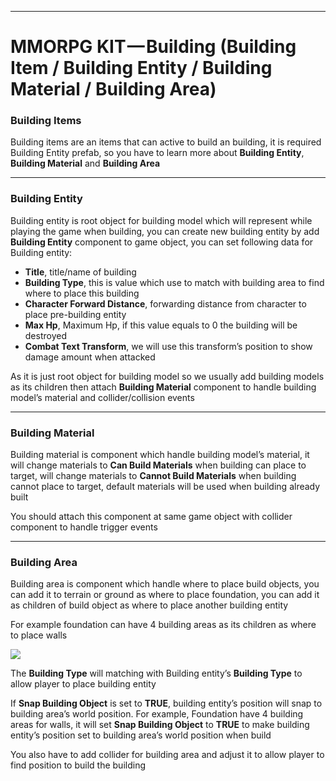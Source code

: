 * * *

MMORPG KIT — Building (Building Item / Building Entity / Building Material / Building Area)
===========================================================================================

### Building Items

Building items are an items that can active to build an building, it is required Building Entity prefab, so you have to learn more about **Building Entity**, **Building Material** and **Building Area**

* * *

### Building Entity

Building entity is root object for building model which will represent while playing the game when building, you can create new building entity by add **Building Entity** component to game object, you can set following data for Building entity:

*   **Title**, title/name of building
*   **Building Type**, this is value which use to match with building area to find where to place this building
*   **Character Forward Distance**, forwarding distance from character to place pre-building entity
*   **Max Hp**, Maximum Hp, if this value equals to 0 the building will be destroyed
*   **Combat Text Transform**, we will use this transform’s position to show damage amount when attacked

As it is just root object for building model so we usually add building models as its children then attach **Building Material** component to handle building model’s material and collider/collision events

* * *

### Building Material

Building material is component which handle building model’s material, it will change materials to **Can Build Materials** when building can place to target, will change materials to **Cannot Build Materials** when building cannot place to target, default materials will be used when building already built

You should attach this component at same game object with collider component to handle trigger events

* * *

### Building Area

Building area is component which handle where to place build objects, you can add it to terrain or ground as where to place foundation, you can add it as children of build object as where to place another building entity

For example foundation can have 4 building areas as its children as where to place walls

![](https://cdn-images-1.medium.com/max/1600/0*fr-UNDnavAv3Z5n6)

The **Building Type** will matching with Building entity’s **Building Type** to allow player to place building entity

If **Snap Building Object** is set to **TRUE**, building entity’s position will snap to building area’s world position. For example, Foundation have 4 building areas for walls, it will set **Snap Building Object** to **TRUE** to make building entity’s position set to building area’s world position when build

You also have to add collider for building area and adjust it to allow player to find position to build the building